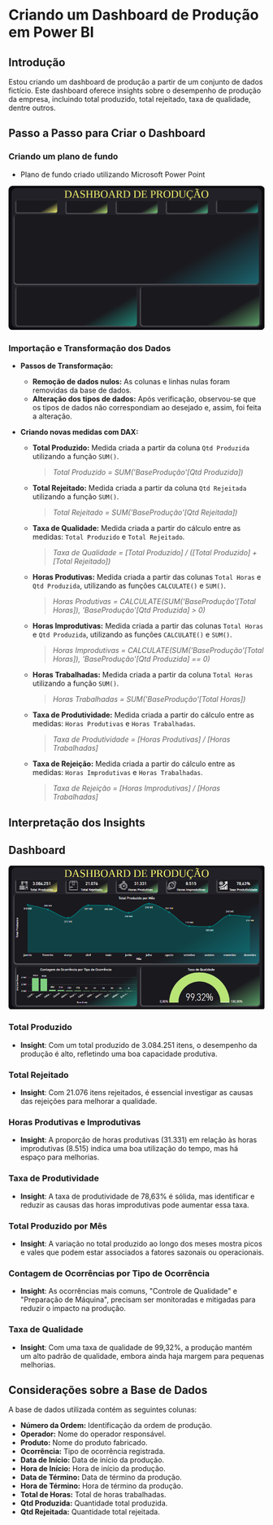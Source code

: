 # Criando um Dashboard de Produção em Power BI

## Introdução

Estou criando um dashboard de produção a partir de um conjunto de dados fictício. Este dashboard oferece insights sobre o desempenho de produção da empresa, incluindo total produzido, total rejeitado, taxa de qualidade, dentre outros.

## Passo a Passo para Criar o Dashboard

### Criando um plano de fundo
  - Plano de fundo criado utilizando Microsoft Power Point

![Plano de fundo](arquivos/Plano%20de%20Fundo.png)

### Importação e Transformação dos Dados

- **Passos de Transformação:**
  - **Remoção de dados nulos:** As colunas e linhas nulas foram removidas da base de dados.
  - **Alteração dos tipos de dados:** Após verificação, observou-se que os tipos de dados não correspondiam ao desejado e, assim, foi feita a alteração.

- **Criando novas medidas com DAX:**
  - **Total Produzido:** Medida criada a partir da coluna `Qtd Produzida` utilizando a função `SUM()`. 
    > *Total Produzido = SUM('BaseProdução'[Qtd Produzida])*
  - **Total Rejeitado:** Medida criada a partir da coluna `Qtd Rejeitada` utilizando a função `SUM()`.
    > *Total Rejeitado = SUM('BaseProdução'[Qtd Rejeitada])*
  - **Taxa de Qualidade:** Medida criada a partir do cálculo entre as medidas: `Total Produzido` e `Total Rejeitado`.
    > *Taxa de Qualidade = [Total Produzido] / ([Total Produzido] + [Total Rejeitado])*
  - **Horas Produtivas:** Medida criada a partir das colunas `Total Horas` e `Qtd Produzida`, utilizando as funções `CALCULATE()` e `SUM()`.
    > *Horas Produtivas = CALCULATE(SUM('BaseProdução'[Total Horas]), 'BaseProdução'[Qtd Produzida] > 0)*
  - **Horas Improdutivas:** Medida criada a partir das colunas `Total Horas` e `Qtd Produzida`, utilizando as funções `CALCULATE()` e `SUM()`.
    > *Horas Improdutivas = CALCULATE(SUM('BaseProdução'[Total Horas]), 'BaseProdução'[Qtd Produzida] == 0)*
  - **Horas Trabalhadas:** Medida criada a partir da coluna `Total Horas` utilizando a função `SUM()`.
    > *Horas Trabalhadas = SUM('BaseProdução'[Total Horas])*
  - **Taxa de Produtividade:** Medida criada a partir do cálculo entre as medidas: `Horas Produtivas` e `Horas Trabalhadas`.
    > *Taxa de Produtividade = [Horas Produtivas] / [Horas Trabalhadas]*
  - **Taxa de Rejeição:** Medida criada a partir do cálculo entre as medidas: `Horas Improdutivas` e `Horas Trabalhadas`.
    > *Taxa de Rejeição = [Horas Improdutivas] / [Horas Trabalhadas]*

## Interpretação dos Insights

## Dashboard
![Painel de Análise de Vendas](arquivos/Aula%202.png)

### Total Produzido
- **Insight**: Com um total produzido de 3.084.251 itens, o desempenho da produção é alto, refletindo uma boa capacidade produtiva.

### Total Rejeitado
- **Insight**: Com 21.076 itens rejeitados, é essencial investigar as causas das rejeições para melhorar a qualidade.

### Horas Produtivas e Improdutivas
- **Insight**: A proporção de horas produtivas (31.331) em relação às horas improdutivas (8.515) indica uma boa utilização do tempo, mas há espaço para melhorias.

### Taxa de Produtividade
- **Insight**: A taxa de produtividade de 78,63% é sólida, mas identificar e reduzir as causas das horas improdutivas pode aumentar essa taxa.

### Total Produzido por Mês
- **Insight**: A variação no total produzido ao longo dos meses mostra picos e vales que podem estar associados a fatores sazonais ou operacionais.

### Contagem de Ocorrências por Tipo de Ocorrência
- **Insight**: As ocorrências mais comuns, "Controle de Qualidade" e "Preparação de Máquina", precisam ser monitoradas e mitigadas para reduzir o impacto na produção.

### Taxa de Qualidade
- **Insight**: Com uma taxa de qualidade de 99,32%, a produção mantém um alto padrão de qualidade, embora ainda haja margem para pequenas melhorias.

## Considerações sobre a Base de Dados

A base de dados utilizada contém as seguintes colunas:

- **Número da Ordem:** Identificação da ordem de produção.
- **Operador:** Nome do operador responsável.
- **Produto:** Nome do produto fabricado.
- **Ocorrência:** Tipo de ocorrência registrada.
- **Data de Início:** Data de início da produção.
- **Hora de Início:** Hora de início da produção.
- **Data de Término:** Data de término da produção.
- **Hora de Término:** Hora de término da produção.
- **Total de Horas:** Total de horas trabalhadas.
- **Qtd Produzida:** Quantidade total produzida.
- **Qtd Rejeitada:** Quantidade total rejeitada.
